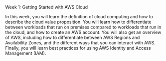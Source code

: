 Week 1: Getting Started with AWS Cloud 

In this week, you will learn the definition of cloud computing and how to describe the cloud value proposition. You will learn how to differentiate between workloads that run on premises compared to workloads that run in the cloud, and how to create an AWS account. You will also get an overview of AWS, including how to differentiate between AWS Regions and Availability Zones, and the different ways that you can interact with AWS. Finally, you will learn best practices for using AWS Identity and Access Management (IAM). 
